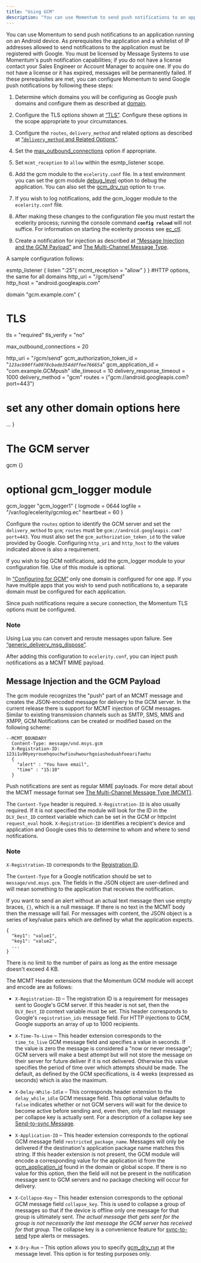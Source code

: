 ```yaml
---
title: "Using GCM"
description: "You can use Momentum to send push notifications to an application running on an Android device As prerequisites the application and a whitelist of IP addresses allowed to send notifications to the application must be registered with Google You must be licensed by Message Systems to use Momentum's push notification..."
---
```



You can use Momentum to send push notifications to an application running on an Android device. As prerequisites the application and a whitelist of IP addresses allowed to send notifications to the application must be registered with Google. You must be licensed by Message Systems to use Momentum's push notification capabilities; if you do not have a license contact your Sales Engineer or Account Manager to acquire one. If you do not have a license or it has expired, messages will be permanently failed. If these prerequisites are met, you can configure Momentum to send Google push notifications by following these steps:

1.  Determine which domains you will be configuring as Google push domains and configure them as described at [domain](/momentum/3/3-reference/3-reference-conf-ref-domain).

2.  Configure the TLS options shown at [“TLS”](/momentum/3/3-push/push-gcm-other-options#push.gcm.other.options.tls). Configure these options in the scope appropriate to your circumstances.

3.  Configure the `routes`, `delivery_method` and related options as described at [“`delivery_method` and Related Options”](/momentum/3/3-push/push-gcm-other-options#push.gcm.other.options.delivery_method).

4.  Set the [max_outbound_connections](/momentum/3/3-push/push-gcm-other-options#push.gcm.outbound.connections) option if appropriate.

5.  Set `mcmt_reception` to `allow` within the esmtp_listener scope.

6.  Add the gcm module to the `ecelerity.conf` file. In a test environment you can set the gcm module [debug_level](/momentum/3/3-reference/modules-overview-implicit) option to debug the application. You can also set the [gcm_dry_run](/momentum/3/3-push/push-gcm-gcm-dry-run) option to `true`.

7.  If you wish to log notifications, add the gcm_logger module to the `ecelerity.conf` file.

8.  After making these changes to the configuration file you must restart the ecelerity process; running the console command **`config reload`**         will not suffice. For information on starting the ecelerity process see [ec_ctl](/momentum/3/3-reference/executable-ec-ctl).

9.  Create a notification for injection as described at [“Message Injection and the GCM Payload”](/momentum/3/3-push/push-gcm-using#push.gcm.using.mcmt) and [The Multi-Channel Message Type](/momentum/mobile/mobile-developer-guide/mob-dev-guide-mcmt).

A sample configuration follows:

<a name="push.gcm.configuring.gcm"></a> 


esmtp_listener {
  listen ":25"{
    mcmt_reception = "allow"
  }
}
#HTTP options, the same for all domains
http_uri = "/gcm/send"    
http_host = "android.googleapis.com" 

domain "gcm.example.com" {
  # TLS
  tls = "required"
  tls_verify = "no"

  max_outbound_connections = 20

  http_uri = "/gcm/send"
  gcm_authorization_token_id = "*`123acb90ffa0978cbade354ddffee76665a`*"
  gcm_application_id = "com.example.GCMpush"
  idle_timeout = 10
  delivery_response_timeout = 1000
  delivery_method = "gcm"
  routes = ("gcm://android.googleapis.com?port=443")
  # set any other domain options here
  ...
}

# The GCM server
gcm {}
# optional gcm_logger module
gcm_logger "gcm_logger1" {
  logmode = 0644
  logfile = "/var/log/ecelerity/gcmlog.ec"
  heartbeat = 60
}

Configure the `routes` option to identify the GCM server and set the `delivery_method` to `gcm`; `routes` must be `gcm://android.googleapis.com?port=443`. You must also set the `gcm_authorization_token_id` to the value provided by Google. Configuring `http_uri` and `http_host` to the values indicated above is also a requirement.

If you wish to log GCM notifications, add the gcm_logger module to your configuration file. Use of this module is optional.

In [“Configuring for GCM”](/momentum/3/3-push/push-gcm-using#push.gcm.configuring.gcm) only one domain is configured for one app. If you have multiple apps that you wish to send push notifications to, a separate domain must be configured for each application.

Since push notifications require a secure connection, the Momentum TLS options must be configured.

### Note

Using Lua you can convert and reroute messages upon failure. See [“generic_delivery_msg_dispose”](/momentum/3/3-push/push-generic-delivery-lua#push.generic_delivery_lua.msg_dispose).

After adding this configuration to `ecelerity.conf`, you can inject push notifications as a MCMT MIME payload.

## <a name="push.gcm.using.mcmt"></a> Message Injection and the GCM Payload

The gcm module recognizes the "push" part of an MCMT message and creates the JSON-encoded message for delivery to the GCM server. In the current release there is support for MCMT injection of GCM messages. Similar to existing transmission channels such as SMTP, SMS, MMS and XMPP, GCM Notifications can be created or modified based on the following scheme:

```
--MCMT_BOUNDARY
  Content-Type: message/vnd.msys.gcm
  X-Registration-ID: 123i1u90yeyrouehqouchwfiouhwourhgoiashoduahfoearifaehu
  {
    "alert" : "You have email",
    "time" : "15:10"
  }
```

Push notifications are sent as regular MIME payloads. For more detail about the MCMT message format see [The Multi-Channel Message Type (MCMT)](https://support.messagesystems.com/docs/web-mob-dev/mob.dev.guide.mcmt).

The `Content-Type` header is required. `X-Registration-ID` is also usually required. If it is not specified the module will look for the ID in the `DLV_Dest_ID` context variable which can be set in the GCM or httpclnt `request_eval` hook. `X-Registration-ID` identifies a recipient's device and application and Google uses this to determine to whom and where to send notifications.

### Note

`X-Registration-ID` corresponds to the [Registration ID](/momentum/3/3-push/push-gloss#gloss.registration_id).

The `Content-Type` for a Google notification should be set to `message/vnd.msys.gcm`. The fields in the JSON object are user-defined and will mean something to the application that receives the notification.

If you want to send an alert without an actual text message then use empty braces, `{}`, which is a null message. If there is no text in the MCMT body then the message will fail. For messages with content, the JSON object is a series of key/value pairs which are defined by what the application expects.

```
{
  "key1": "value1",
  "key1": "value2",
  ...
}
```

There is no limit to the number of pairs as long as the entire message doesn't exceed 4 KB.

The MCMT Header extensions that the Momentum GCM module will accept and encode are as follows:

*   `X-Registration-ID` – The registration ID is a requirement for messages sent to Google's GCM server. If this header is not set, then the `DLV_Dest_ID` context variable must be set. This header corresponds to Google's `registration_ids` message field. For HTTP injections to GCM, Google supports an array of up to 1000 recipients.

*   `X-Time-To-Live` – This header extension corresponds to the `time_to_live` GCM message field and specifies a value in seconds. If the value is zero the message is considered a "now or never message"; GCM servers will make a best attempt but will not store the message on their server for future deliver if it is not delivered. Otherwise this value specifies the period of time over which attempts should be made. The default, as defined by the GCM specifications, is 4 weeks (expressed as seconds) which is also the maximum.

*   `X-Delay-While-Idle` – This corresponds header extension to the `delay_while_idle` GCM message field. This optional value defaults to `false` indicates whether or not GCM servers will wait for the device to become active before sending and, even then, only the last message per collapse key is actually sent. For a description of a collapse key see [Send-to-sync Message](/momentum/3/3-push/push-gloss#push.gloss.send-to-sync).

*   `X-Application-ID` – This header extension corresponds to the optional GCM message field `restricted_package_name`. Messages will only be delivered if the destination's application package name matches this string. If this header extension is not present, the GCM module will encode a corresponding value for the application id from the [gcm_application_id](/momentum/3/3-push/push-gcm-gcm-application-id) found in the domain or global scope. If there is no value for this option, then the field will not be present in the notification message sent to GCM servers and no package checking will occur for delivery.

*   `X-Collapse-Key` – This header extension corresponds to the optional GCM message field `collapse_key`. This is used to collapse a group of messages so that if the device is offline only one message for that group is ultimately sent. *The actual message that gets sent for the group is not necessarily the last message the GCM server has received for that group.*                                                                                                                             The collapse key is a convenience feature for [sync-to-send](/momentum/3/3-push/push-gloss#push.gloss.send-to-sync) type alerts or messages.

*   `X-Dry-Run` – This option allows you to specify [gcm_dry_run](/momentum/3/3-push/push-gcm-gcm-dry-run) at the message level. This option is for testing purposes only.